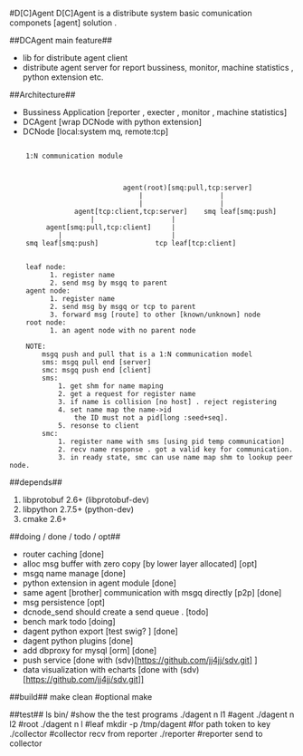 #D[C]Agent
D[C]Agent is a distribute system basic comunication componets [agent] solution .

##DCAgent main feature##

- lib for distribute agent client
- distribute agent server for report bussiness, monitor, machine statistics , python extension etc.



##Architecture##

- Bussiness Application [reporter , execter , monitor , machine statistics]
- DCAgent [wrap DCNode with python extension]
- DCNode [local:system mq, remote:tcp]

```

    1:N communication module



	               			agent(root)[smq:pull,tcp:server]
								|					|
								|					|
	        	agent[tcp:client,tcp:server]  	smq leaf[smq:push]
					|					|
         agent[smq:pull,tcp:client] 	|
			|							|
    smq leaf[smq:push]    			tcp leaf[tcp:client]


    leaf node:
          1. register name
          2. send msg by msgq to parent
    agent node:
          1. register name
          2. send msg by msgq or tcp to parent
          3. forward msg [route] to other [known/unknown] node
    root node:
          1. an agent node with no parent node

	NOTE:
	    msgq push and pull that is a 1:N communication model
	    sms: msgq pull end [server]
	    smc: msgq push end [client]
	    sms:
	        1. get shm for name maping
	        2. get a request for register name
	        3. if name is collision [no host] . reject registering
	        4. set name map the name->id 
	        	the ID must not a pid[long :seed+seq].
	        5. resonse to client
	    smc:
	        1. register name with sms [using pid temp communication]
	        2. recv name response . got a valid key for communication.
	        3. in ready state, smc can use name map shm to lookup peer node.
```





##depends##

1. libprotobuf 2.6+ (libprotobuf-dev)
2. libpython 2.7.5+ (python-dev)
3. cmake 2.6+


##doing / done / todo / opt##

- router caching [done]
- alloc msg buffer with zero copy [by lower layer allocated]  [opt]
- msgq name manage      [done]
- python extension in agent module  [done]
- same agent [brother] communication with msgq directly [p2p] [done]
- msg persistence [opt]
- dcnode_send should create a send queue . [todo]
- bench mark todo [doing]
- dagent python export [test swig? ]  [done]
- dagent python plugins   [done]
- add dbproxy for mysql [orm]  [done]
- push service [done with (sdv)[https://github.com/jj4jj/sdv.git] ]
- data visualization with echarts [done with (sdv)[https://github.com/jj4jj/sdv.git]]




##build##
    make clean #optional
    make



##test##
    ls bin/				#show the the test programs 
	./dagent n	l1		#agent
	./dagent n  l2		#root
	./dagent n	l		#leaf
	mkdir -p /tmp/dagent 	#for path token to key
	./collector			#collector recv from reporter
	./reporter			#reporter send to collector


